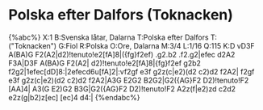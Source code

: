 # Polska efter Dalfors (Toknacken)

{%abc%}
X:1
B:Svenska låtar, Dalarna 
T:Polska efter Dalfors
T:("Toknacken")
G:Fiol
R:Polska
O:Ore, Dalarna
M:3/4
L:1/16
Q:115
K:D
vD3F A(BA)G F2(A2|d2)!tenuto!e2[fA]8|({fg}f2ef) .g2.b2 .f2.g2|efec d2A2 F3A|D3F A(BA)G F2(A2|
d2)!tenuto!e2[fA]8|{fg}f2ef g2b2 f2g2|1efec[dD]8:|2efecd6u[fA]2|:vf2gf e3f g2z(c|e2)(d2 c2)d2 f2A2|
f2gf e3f g2z(c|e2)(d2 c2)d2 f2A2|A3G E2G2 B2G2|G2({AG}F2 D2)!tenuto!F2 [AA]4|
A3(G E2)G2 B3G|G2({AG}F2 D2)!tenuto!F2 A2z(f|e2)zd c2d2 e2z(g|b2)z[ec] [ec]4 d4:| 
{%endabc%}
